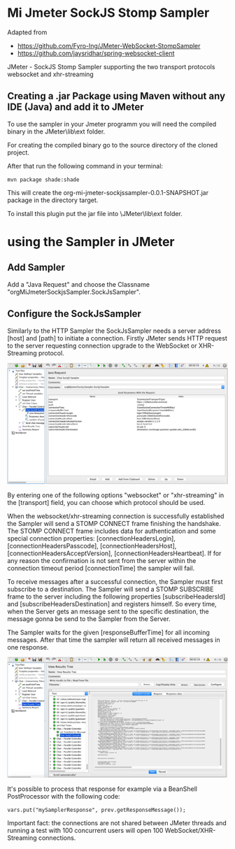 Mi Jmeter SockJS Stomp Sampler
======

Adapted from
* https://github.com/Fyro-Ing/JMeter-WebSocket-StompSampler
* https://github.com/jaysridhar/spring-websocket-client

JMeter - SockJS Stomp Sampler supporting the two transport protocols websocket and xhr-streaming

## Creating a .jar Package using Maven without any IDE (Java) and add it to JMeter
To use the sampler in your Jmeter programm you will need the compiled binary in the JMeter\lib\ext folder.

For creating the compiled binary go to the source directory of the cloned project.

After that run the following command in your terminal:

	mvn package shade:shade

This will create the org-mi-jmeter-sockjssampler-0.0.1-SNAPSHOT.jar package in the directory target.

To install this plugin put the jar file into \JMeter\lib\ext folder.

# using the Sampler in JMeter

## Add Sampler

Add a "Java Request" and choose the Classname "orgMiJmeterSockjsSampler.SockJsSampler".  

## Configure the SockJsSampler

Similarly to the HTTP Sampler the SockJsSampler needs a server address [host] and [path] to initiate a connection. Firstly JMeter sends HTTP request to the server requesting connection upgrade to the WebSocket or XHR-Streaming protocol.

![picture](pictures/sampler_configuration.png)

By entering one of the following options "websocket" or "xhr-streaming" in the [transport] field, you can choose which protocol should be used.

When the websocket/xhr-streaming connection is successfully established the Sampler will send a STOMP CONNECT frame finishing the handshake. The STOMP CONNECT frame includes data for authentication and some special connection properties: [connectionHeadersLogin], [connectionHeadersPasscode], [connectionHeadersHost], [connectionHeadersAcceptVersion], [connectionHeadersHeartbeat].
If for any reason the confirmation is not sent from the server within the connection timeout period [connectionTime] the sampler will fail.

To receive messages after a successful connection, the Sampler must first subscribe to a destination. The Sampler will send a STOMP SUBSCRIBE frame to the server including the following properties [subscribeHeadersId] and [subscribeHeadersDestination] and registers himself. So every time, when the Server gets an message sent to the specific destination, the message gonna be send to the Sampler from the Server.

The Sampler waits for the given [responseBufferTime] for all incoming messages. After that time the sampler will return all received messages in one response.

![picture](pictures/sampler_result.png)

It's possible to process that response for example via a BeanShell PostProcessor with the following code:

	vars.put("mySamplerResponse", prev.getResponseMessage());

Important fact: the connections are not shared between JMeter threads and running a test with 100 concurrent users will open 100 WebSocket/XHR-Streaming connections.
